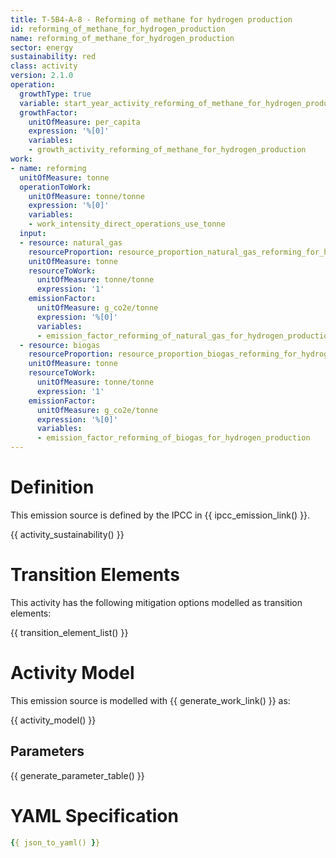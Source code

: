 ```yaml
---
title: T-5B4-A-8 - Reforming of methane for hydrogen production
id: reforming_of_methane_for_hydrogen_production
name: reforming_of_methane_for_hydrogen_production
sector: energy
sustainability: red
class: activity
version: 2.1.0
operation:
  growthType: true
  variable: start_year_activity_reforming_of_methane_for_hydrogen_production
  growthFactor:
    unitOfMeasure: per_capita
    expression: '%[0]'
    variables:
    - growth_activity_reforming_of_methane_for_hydrogen_production
work:
- name: reforming
  unitOfMeasure: tonne
  operationToWork:
    unitOfMeasure: tonne/tonne
    expression: '%[0]'
    variables:
    - work_intensity_direct_operations_use_tonne
  input:
  - resource: natural_gas
    resourceProportion: resource_proportion_natural_gas_reforming_for_hydrogen_production
    unitOfMeasure: tonne
    resourceToWork:
      unitOfMeasure: tonne/tonne
      expression: '1'
    emissionFactor:
      unitOfMeasure: g_co2e/tonne
      expression: '%[0]'
      variables:
      - emission_factor_reforming_of_natural_gas_for_hydrogen_production
  - resource: biogas
    resourceProportion: resource_proportion_biogas_reforming_for_hydrogen_production
    unitOfMeasure: tonne
    resourceToWork:
      unitOfMeasure: tonne/tonne
      expression: '1'
    emissionFactor:
      unitOfMeasure: g_co2e/tonne
      expression: '%[0]'
      variables:
      - emission_factor_reforming_of_biogas_for_hydrogen_production
---
```

# Definition
This emission source is defined by the IPCC in {{ ipcc_emission_link() }}.


{{ activity_sustainability() }}

# Transition Elements

This activity has the following mitigation options modelled as transition elements:

{{ transition_element_list() }}

# Activity Model
This emission source is modelled with {{ generate_work_link() }} as:

{{ activity_model() }}

## Parameters

{{ generate_parameter_table() }}

# YAML Specification

```yaml
{{ json_to_yaml() }}
```
